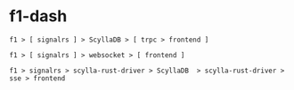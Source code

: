 # f1-dash

```
f1 > [ signalrs ] > ScyllaDB > [ trpc > frontend ]
```

```
f1 > [ signalrs ] > websocket > [ frontend ]
```

```
f1 > signalrs > scylla-rust-driver > ScyllaDB  > scylla-rust-driver > sse > frontend
```
